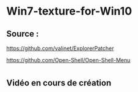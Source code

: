 # Win7-texture-for-Win10

## Source :

https://github.com/valinet/ExplorerPatcher 

https://github.com/Open-Shell/Open-Shell-Menu 
# 
## Vidéo en cours de création 
